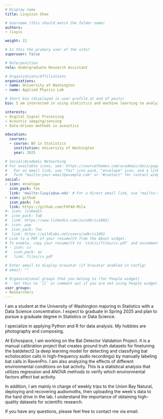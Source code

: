 ```yaml
---
# Display name
title: Liuyixin Shao

# Username (this should match the folder name)
authors:
- liuyis

weight: 22

# Is this the primary user of the site?
superuser: false

# Role/position
role: Undergraduate Research Assistant

# Organizations/Affiliations
organizations:
- name: University of Washington
- name: Applied Physics Lab

# Short bio (displayed in user profile at end of posts)
bio: I am interested in using statistics and machine learning to analyze acoustic data from UBNA.

interests:
- Digital Signal Processing
- Acoustic imaging/sensing
- Data-driven methods in acoustics

education:
  courses:
  - course: BS in Statistics
    institution: University of Washington
    year: 2025

# Social/Academic Networking
# For available icons, see: https://sourcethemes.com/academic/docs/page-builder/#icons
#   For an email link, use "fas" icon pack, "envelope" icon, and a link in the
#   form "mailto:your-email@example.com" or "#contact" for contact widget.
social:
- icon: envelope
  icon_pack: fas
  link: 'mailto:liuyis@uw.edu' # For a direct email link, use "mailto:test@example.org".
- icon: github
  icon_pack: fab
  link: https://github.com/FXF48-Mila
#- icon: linkedin
#  icon_pack: fab
#  link: https://www.linkedin.com/in/adkris1002/
#- icon: paw
#  icon_pack: fas
#  link: https://wildlabs.net/users/adkris1002
# Link to a PDF of your resume/CV from the About widget.
# To enable, copy your resume/CV to `static/files/cv.pdf` and uncomment the lines below.
# - icon: cv
#   icon_pack: ai
#   link: files/cv.pdf

# Enter email to display Gravatar (if Gravatar enabled in Config)
# email: ""

# Organizational groups that you belong to (for People widget)
#   Set this to `[]` or comment out if you are not using People widget.
user_groups:
- Researchers
---
```


I am a student at the University of Washington majoring in Statistics with a Data Science concentration. I expect to graduate in Spring 2025 and plan to pursue a graduate degree in Statistics or Data Science.

I specialize in applying Python and R for data analysis. My hobbies are photography and composing. 

At Echospace, I am working on the Bat Detector Validation Project. It is a manual calibration project that creates ground truth datasets for finetuning the batdetect2 (a deep learning model for detecting and classifying bat echolocation calls in high-frequency audio recordings) by manually labeling bat calls in RavenPro. I am also analyzing the effects of different environmental conditions on bat activity. This is a statistical analysis that utilizes regression and ANOVA methods to verify which environmental factors affect bat activity. 

In addition, I am mainly in charge of weekly trips to the Union Bay Natural, deploying and recovering audiomoths, then uploading the week's data to the hard drive in the lab. I understand the importance of obtaining high-quality datasets for scientific research.

If you have any questions, please feel free to contact me via email.



